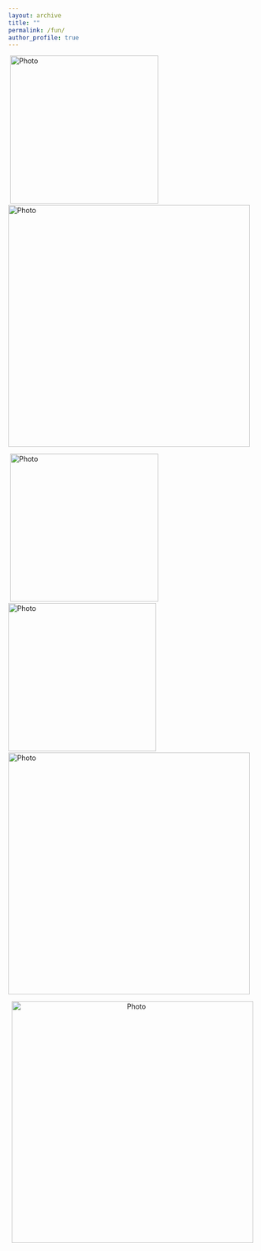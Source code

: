 ```yaml
---
layout: archive
title: ""
permalink: /fun/
author_profile: true
---
```



<p align="left">
  <img src="https://yaojieliu.github.io/images/Fun1.jpg?raw=true" alt="Photo" style="width: 300px;"/>
  &nbsp; &nbsp; &nbsp; &nbsp; &nbsp; &nbsp;
  <img src="https://yaojieliu.github.io/images/Fun2.jpg?raw=true" alt="Photo" style="width: 490px;"/> 
</p>

<p align="left">
  <img src="https://yaojieliu.github.io/images/Fun3.jpg?raw=true" alt="Photo" style="width: 300px;"/>
  &nbsp; &nbsp; &nbsp; &nbsp; &nbsp; &nbsp;
  <img src="https://yaojieliu.github.io/images/Fun5.jpg?raw=true" alt="Photo" style="width: 300px;"/>
  &nbsp; &nbsp; &nbsp; &nbsp; &nbsp; &nbsp;
  <img src="https://yaojieliu.github.io/images/Fun4.jpg?raw=true" alt="Photo" style="width: 490px;"/> 
</p>

<p align="center">
  <img src="https://yaojieliu.github.io/images/Fun6.jpg?raw=true" alt="Photo" style="width: 490px;"/> 
</p>


